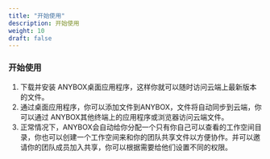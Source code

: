 ```yaml
---
title: "开始使用"
description: 开始使用
weight: 10
draft: false
---
```




### 开始使用

1.  下载并安装 ANYBOX桌⾯应⽤程序，这样你就可以随时访问云端上最新版本的文件。  
2.  通过桌⾯应用程序，你可以添加文件到ANYBOX，文件将自动同步到云端，你可以通过 ANYBOX其他终端上的应用程序或浏览器访问云端文件。  
3.  正常情况下，ANYBOX会自动给你分配一个只有你自己可以查看的工作空间目录，你也可以创建一个工作空间来和你的团队共享文件以方便协作。并可以邀请你的团队成员加入共享，你可以根据需要给他们设置不同的权限。  
